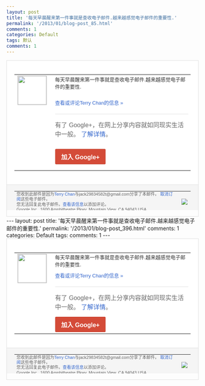 ```yaml
---
layout: post
title: '每天早晨醒来第一件事就是查收电子邮件.越来越感觉电子邮件的重要性.'
permalink: '/2013/01/blog-post_85.html'
comments: 1
categories: Default
tags: 默认
comments: 1
---
```

<!-- X-Notifications: 1:19c368c530000000 -->

<div style="border:solid 1px #dfdfdf;color:#686868;font:13px Arial"><div style="background-color:#fff;padding:20px;"><table cellpadding="0" cellspacing="0"><tr><td style="padding-right:15px;vertical-align:top"><a href="https://plus.google.com/_/notifications/emlink?emr=14900066512970582018&amp;emid=CJDkl437jrUCFQpPtAodKAgAAA&amp;path=%2F108643996575278738906&amp;dt=1359510453484&amp;uob=8"><img height="75" src="https://lh3.googleusercontent.com/-KKRGTyJ5Bl0/AAAAAAAAAAI/AAAAAAAAtnY/R4QEWIp3Ur0/s75-c-k-a/photo.jpg" style="border:solid 1px #cccccc;" width="75"/></a></td><td style="width:578px;color:#333;font:13px Arial;vertical-align:top"><div style="padding-bottom:10px">每天早晨醒来第一件事就是查收电子邮件.越<wbr/>来越感觉电子邮件的重要性.</div><p><a href="https://plus.google.com/_/notifications/emlink?emr=14900066512970582018&amp;emid=CJDkl437jrUCFQpPtAodKAgAAA&amp;path=%2F108643996575278738906%2Fposts%2FNEy3dmdaMhP%3Fgpinv%3DAMIXal_Dt6zFCL6sC32cxOYAcPPXFP7twR5Y3Qvx5NQhOkO5oq9cmnHZixztYBAmHo3S0IiLzSXuZJysYgVnQaqDTwyFxqHlQGanY4nOG-lVuMRMZWwbuHc&amp;dt=1359510453484&amp;uob=8" style="color:#3366CC;text-decoration:none">查看或评论Terry Chan的信息 »</a></p><div style="margin-top:20px;border-top:solid 1px #dfdfdf"><div style="padding:15px 0;color:#686868;font:16px Arial">有了 Google+，在网上分享内容就如同现实生活中一般。 <a href="http://www.google.com/+/learnmore/" style="color:#3366CC;text-decoration:none">了解详情</a>。</div><p><a href="https://plus.google.com/_/notifications/emlink?emr=14900066512970582018&amp;emid=CJDkl437jrUCFQpPtAodKAgAAA&amp;path=%2F%3Fgpinv%3DAMIXal_Dt6zFCL6sC32cxOYAcPPXFP7twR5Y3Qvx5NQhOkO5oq9cmnHZixztYBAmHo3S0IiLzSXuZJysYgVnQaqDTwyFxqHlQGanY4nOG-lVuMRMZWwbuHc&amp;dt=1359510453484&amp;uob=8" style="display:inline-block;padding:7px 15px;background-color:#d44b38; color:#fff;font-size:16px; font-weight:bold;border-radius:2px;-webkit-border-radius:2px; -moz-border-radius:2px;border:solid 1px #c43b28; white-space:nowrap;text-decoration:none">加入 Google+</a></p></div></td></tr></table></div><div style="border-top:solid 1px #dfdfdf;padding:0 20px; background-color:#f5f5f5"><table cellpadding="0" cellspacing="0" style="height:50px"><tbody><tr><td style="vertical-align:middle;width:100%; color:#636363;font:11px Arial; line-height:120%">您收到此邮件是因为<a href="https://plus.google.com/_/notifications/emlink?emr=14900066512970582018&amp;emid=CJDkl437jrUCFQpPtAodKAgAAA&amp;path=%2F108643996575278738906%3Fgpinv%3DAMIXal_Dt6zFCL6sC32cxOYAcPPXFP7twR5Y3Qvx5NQhOkO5oq9cmnHZixztYBAmHo3S0IiLzSXuZJysYgVnQaqDTwyFxqHlQGanY4nOG-lVuMRMZWwbuHc&amp;dt=1359510453484&amp;uob=8" style="color:#3366CC;text-decoration:none">Terry Chan</a>与jack29834582t@gmail.com分享了本邮件。 <a href="https://plus.google.com/_/notifications/emlink?emr=14900066512970582018&amp;emid=CJDkl437jrUCFQpPtAodKAgAAA&amp;path=%2F_%2Fnonplus%2Femailsettings%3Fgpinv%3DAMIXal_Dt6zFCL6sC32cxOYAcPPXFP7twR5Y3Qvx5NQhOkO5oq9cmnHZixztYBAmHo3S0IiLzSXuZJysYgVnQaqDTwyFxqHlQGanY4nOG-lVuMRMZWwbuHc%26est%3DADH5u8Urc98ILjXmf3hwkTtavFoOhNhiST_GJzSfBrSGuKs0n8gQLQdx3oWGhNRXULxba7ZPDK6MXTJ8-JBOl7psm_66FSy0120OskcqWjgJRBilL3nFJ1a0fmvXarv0sR7Xd2_wfcGlIVLclgNxK3vlmeX4B8m9dQ&amp;dt=1359510453484&amp;uob=8" style="color:#3366CC;text-decoration:none">取消订阅</a>这些电子邮件。<br/>您无法回复此电子邮件。<a href="https://plus.google.com/_/notifications/emlink?emr=14900066512970582018&amp;emid=CJDkl437jrUCFQpPtAodKAgAAA&amp;path=%2F108643996575278738906%2Fposts%2FNEy3dmdaMhP%3Fgpinv%3DAMIXal_Dt6zFCL6sC32cxOYAcPPXFP7twR5Y3Qvx5NQhOkO5oq9cmnHZixztYBAmHo3S0IiLzSXuZJysYgVnQaqDTwyFxqHlQGanY4nOG-lVuMRMZWwbuHc&amp;dt=1359510453484&amp;uob=8" style="color:#3366CC;text-decoration:none">查看该信息</a>以添加评论。<br/>Google Inc., 1600 Amphitheatre Pkwy, Mountain View, CA 94043 USA</td><td><img src="https://ssl.gstatic.com/s2/oz/images/notifications/logo/google-plus-6617a72bb36cc548861652780c9e6ff1.png"/></td></tr></tbody></table></div></div>---
layout: post
title: '每天早晨醒来第一件事就是查收电子邮件.越来越感觉电子邮件的重要性.'
permalink: '/2013/01/blog-post_396.html'
comments: 1
categories: Default
tags: 
comments: 1
---
<!-- X-Notifications: 1:19c368c530000000 -->

<div style="border:solid 1px #dfdfdf;color:#686868;font:13px Arial"><div style="background-color:#fff;padding:20px;"><table cellpadding="0" cellspacing="0"><tr><td style="padding-right:15px;vertical-align:top"><a href="https://plus.google.com/_/notifications/emlink?emr=14900066512970582018&amp;emid=CJDkl437jrUCFQpPtAodKAgAAA&amp;path=%2F108643996575278738906&amp;dt=1359510453484&amp;uob=8"><img height="75" src="https://lh3.googleusercontent.com/-KKRGTyJ5Bl0/AAAAAAAAAAI/AAAAAAAAtnY/R4QEWIp3Ur0/s75-c-k-a/photo.jpg" style="border:solid 1px #cccccc;" width="75"/></a></td><td style="width:578px;color:#333;font:13px Arial;vertical-align:top"><div style="padding-bottom:10px">每天早晨醒来第一件事就是查收电子邮件.越<wbr/>来越感觉电子邮件的重要性.</div><a href="https://plus.google.com/_/notifications/emlink?emr=14900066512970582018&amp;emid=CJDkl437jrUCFQpPtAodKAgAAA&amp;path=%2F108643996575278738906%2Fposts%2FNEy3dmdaMhP%3Fgpinv%3DAMIXal_Dt6zFCL6sC32cxOYAcPPXFP7twR5Y3Qvx5NQhOkO5oq9cmnHZixztYBAmHo3S0IiLzSXuZJysYgVnQaqDTwyFxqHlQGanY4nOG-lVuMRMZWwbuHc&amp;dt=1359510453484&amp;uob=8" style="color:#3366CC;text-decoration:none">查看或评论Terry Chan的信息 »</a><div style="margin-top:20px;border-top:solid 1px #dfdfdf"><div style="padding:15px 0;color:#686868;font:16px Arial">有了 Google+，在网上分享内容就如同现实生活中一般。 <a href="http://www.google.com/+/learnmore/" style="color:#3366CC;text-decoration:none">了解详情</a>。</div><a href="https://plus.google.com/_/notifications/emlink?emr=14900066512970582018&amp;emid=CJDkl437jrUCFQpPtAodKAgAAA&amp;path=%2F%3Fgpinv%3DAMIXal_Dt6zFCL6sC32cxOYAcPPXFP7twR5Y3Qvx5NQhOkO5oq9cmnHZixztYBAmHo3S0IiLzSXuZJysYgVnQaqDTwyFxqHlQGanY4nOG-lVuMRMZWwbuHc&amp;dt=1359510453484&amp;uob=8" style="display:inline-block;padding:7px 15px;background-color:#d44b38; color:#fff;font-size:16px; font-weight:bold;border-radius:2px;-webkit-border-radius:2px; -moz-border-radius:2px;border:solid 1px #c43b28; white-space:nowrap;text-decoration:none">加入 Google+</a></div></td></tr></table></div><div style="border-top:solid 1px #dfdfdf;padding:0 20px; background-color:#f5f5f5"><table cellpadding="0" cellspacing="0" style="height:50px"><tbody><tr><td style="vertical-align:middle;width:100%; color:#636363;font:11px Arial; line-height:120%">您收到此邮件是因为<a href="https://plus.google.com/_/notifications/emlink?emr=14900066512970582018&amp;emid=CJDkl437jrUCFQpPtAodKAgAAA&amp;path=%2F108643996575278738906%3Fgpinv%3DAMIXal_Dt6zFCL6sC32cxOYAcPPXFP7twR5Y3Qvx5NQhOkO5oq9cmnHZixztYBAmHo3S0IiLzSXuZJysYgVnQaqDTwyFxqHlQGanY4nOG-lVuMRMZWwbuHc&amp;dt=1359510453484&amp;uob=8" style="color:#3366CC;text-decoration:none">Terry Chan</a>与jack29834582t@gmail.com分享了本邮件。 <a href="https://plus.google.com/_/notifications/emlink?emr=14900066512970582018&amp;emid=CJDkl437jrUCFQpPtAodKAgAAA&amp;path=%2F_%2Fnonplus%2Femailsettings%3Fgpinv%3DAMIXal_Dt6zFCL6sC32cxOYAcPPXFP7twR5Y3Qvx5NQhOkO5oq9cmnHZixztYBAmHo3S0IiLzSXuZJysYgVnQaqDTwyFxqHlQGanY4nOG-lVuMRMZWwbuHc%26est%3DADH5u8Urc98ILjXmf3hwkTtavFoOhNhiST_GJzSfBrSGuKs0n8gQLQdx3oWGhNRXULxba7ZPDK6MXTJ8-JBOl7psm_66FSy0120OskcqWjgJRBilL3nFJ1a0fmvXarv0sR7Xd2_wfcGlIVLclgNxK3vlmeX4B8m9dQ&amp;dt=1359510453484&amp;uob=8" style="color:#3366CC;text-decoration:none">取消订阅</a>这些电子邮件。<br/>您无法回复此电子邮件。<a href="https://plus.google.com/_/notifications/emlink?emr=14900066512970582018&amp;emid=CJDkl437jrUCFQpPtAodKAgAAA&amp;path=%2F108643996575278738906%2Fposts%2FNEy3dmdaMhP%3Fgpinv%3DAMIXal_Dt6zFCL6sC32cxOYAcPPXFP7twR5Y3Qvx5NQhOkO5oq9cmnHZixztYBAmHo3S0IiLzSXuZJysYgVnQaqDTwyFxqHlQGanY4nOG-lVuMRMZWwbuHc&amp;dt=1359510453484&amp;uob=8" style="color:#3366CC;text-decoration:none">查看该信息</a>以添加评论。<br/>Google Inc., 1600 Amphitheatre Pkwy, Mountain View, CA 94043 USA<br/></td><td><img src="https://ssl.gstatic.com/s2/oz/images/notifications/logo/google-plus-6617a72bb36cc548861652780c9e6ff1.png"/></td></tr></tbody></table></div></div>